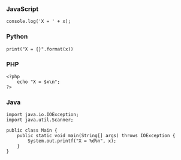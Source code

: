 ### JavaScript

```
console.log('X = ' + x);
```

### Python

```
print("X = {}".format(x))
```

### PHP

```
<?php
    echo "X = $x\n";
?>
```

### Java

```
import java.io.IOException;
import java.util.Scanner;

public class Main {
    public static void main(String[] args) throws IOException {
        System.out.printf("X = %d%n", x);
    }	
}
```

